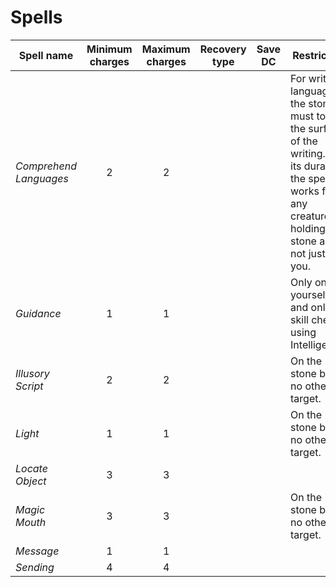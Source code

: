# Spells

| Spell name | Minimum charges | Maximum charges | Recovery type | Save DC | Restriction |
|------------|:---------------:|:---------------:|---------------|:-------:|-------------|
| _Comprehend Languages_ | 2 | 2 | | | For written languages the stone must touch the surface of the writing. For its duration the spell works for any creature holding the stone and not just you. |
| _Guidance_ | 1 | 1 | | | Only on yourself and only for skill checks using Intelligence. |
| _Illusory Script_ | 2 | 2 | | | On the stone but no other target. |
| _Light_ | 1 | 1 | | | On the stone but no other target. |
| _Locate Object_ | 3 | 3 | | | |
| _Magic Mouth_ | 3 | 3 | | | On the stone but no other target. |
| _Message_ | 1 | 1 | | | |
| _Sending_ | 4 | 4 | | | |
